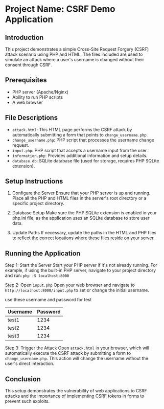 # Project Name: CSRF Demo Application

## Introduction

This project demonstrates a simple Cross-Site Request Forgery (CSRF) attack scenario using PHP and HTML. The files included are used to simulate an attack where a user's username is changed without their consent through CSRF.

## Prerequisites
- PHP server (Apache/Nginx)
- Ability to run PHP scripts
- A web browser

## File Descriptions
- `attack.html`: This HTML page performs the CSRF attack by automatically submitting a form that points to `change_username.php`.
- `change_username.php`: PHP script that processes the username change request.
- `input.php`: PHP script that accepts a username input from the user.
- `information.php`: Provides additional information and setup details.
- `database.db`: SQLite database file (used for storage, requires PHP SQLite extension).

## Setup Instructions

1. Configure the Server
Ensure that your PHP server is up and running. Place all the PHP and HTML files in the server's root directory or a specific project directory.

2. Database Setup
Make sure the PHP SQLite extension is enabled in your php.ini file, as the application uses an SQLite database to store user data.

3. Update Paths
If necessary, update the paths in the HTML and PHP files to reflect the correct locations where these files reside on your server.

## Running the Application

Step 1: Start the Server
Start your PHP server if it's not already running. For example, if using the built-in PHP server, navigate to your project directory and run:
`php -S localhost:8000`

Step 2: Open `input.php`
Open your web browser and navigate to `http://localhost:8000/input.php` to set or change the initial username.

use these username and password for test


| Username | Password |
|----------|----------|
| test1    | 1234     |
| test2    | 1234     |
| test3    | 1234     |

Step 3: Trigger the Attack
Open `attack.html` in your browser, which will automatically execute the CSRF attack by submitting a form to `change_username.php`. This action will change the username without the user's direct interaction.


## Conclusion

This setup demonstrates the vulnerability of web applications to CSRF attacks and the importance of implementing CSRF tokens in forms to prevent such exploits.
